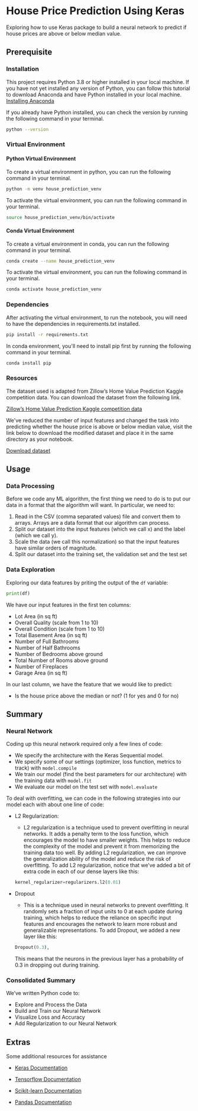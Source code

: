 # House Price Prediction Using Keras

Exploring how to use Keras package to build a neural network to predict if house prices are above or below median value.

## Prerequisite

### Installation

This project requires Python 3.8 or higher installed in your local machine.
If you have not yet installed any version of Python, you can follow this tutorial to download Anaconda and have Python installed in your local machine.
[Installing Anaconda](https://medium.com/intuitive-deep-learning/getting-started-with-python-for-deep-learning-and-data-science-9ca785560bbc)

If you already have Python installed, you can check the version by running the following command in your terminal.

```bash
python --version
```

### Virtual Environment

#### Python Virtual Environment

To create a virtual environment in python, you can run the following command in your terminal.

```bash
python -m venv house_prediction_venv
```

To activate the virtual environment, you can run the following command in your terminal.

```bash
source house_prediction_venv/bin/activate
```

#### Conda Virtual Environment

To create a virtual environment in conda, you can run the following command in your terminal.

```bash
conda create --name house_prediction_venv
```

To activate the virtual environment, you can run the following command in your terminal.

```bash
conda activate house_prediction_venv
```

### Dependencies

After activating the virtual environment, to run the notebook, you will need to have the dependencies in requirements.txt installed.

```bash
pip install -r requirements.txt
```

In conda environment, you'll need to install pip first by running the following command in your terminal.

```bash
conda install pip
```

### Resources

The dataset used is adapted from Zillow’s Home Value Prediction Kaggle competition data. You can download the dataset from the following link.

[Zillow’s Home Value Prediction Kaggle competition data](https://www.kaggle.com/c/zillow-prize-1/data)

We've reduced the number of input features and changed the task into predicting whether the house price is above or below median value, visit the link below to download the modified dataset and place it in the same directory as your notebook.

[Download dataset](https://drive.usercontent.google.com/uc?id=1GfvKA0qznNVknghV4botnNxyH-KvODOC&export=download)

## Usage

### Data Processing

Before we code any ML algorithm, the first thing we need to do is to put our data in a format that the algorithm will want. In particular, we need to:

1. Read in the CSV (comma separated values) file and convert them to arrays. Arrays are a data format that our algorithm can process.
2. Split our dataset into the input features (which we call x) and the label (which we call y).
3. Scale the data (we call this normalization) so that the input features have similar orders of magnitude.
4. Split our dataset into the training set, the validation set and the test set

### Data Exploration

Exploring our data features by priting the output of the `df` variable:

```python
print(df)
```

We have our input features in the first ten columns:

- Lot Area (in sq ft)
- Overall Quality (scale from 1 to 10)
- Overall Condition (scale from 1 to 10)
- Total Basement Area (in sq ft)
- Number of Full Bathrooms
- Number of Half Bathrooms
- Number of Bedrooms above ground
- Total Number of Rooms above ground
- Number of Fireplaces
- Garage Area (in sq ft)

In our last column, we have the feature that we would like to predict:

- Is the house price above the median or not? (1 for yes and 0 for no)

## Summary

### Neural Network

Coding up this neural network required only a few lines of code:

- We specify the architecture with the Keras Sequential model.
- We specify some of our settings (optimizer, loss function, metrics to track) with `model.compile`
- We train our model (find the best parameters for our architecture) with the training data with `model.fit`
- We evaluate our model on the test set with `model.evaluate`

To deal with overfitting, we can code in the following strategies into our model each with about one line of code:

- L2 Regularization:
  - L2 regularization is a technique used to prevent overfitting in neural
  networks. It adds a penalty term to the loss function, which encourages the model to have smaller weights. This helps to reduce the complexity of the model and prevent it from memorizing the training data too well. By adding L2 regularization, we can improve the generalization ability of the model and reduce the risk of overfitting.
  To add L2 regularization, notice that we’ve added a bit of extra code in each of our dense layers like this:

  ```python
  kernel_regularizer=regularizers.l2(0.01)
  ```

- Dropout
  - This is a technique used in neural networks to prevent overfitting. It randomly sets a fraction of input units to 0 at each update during training, which helps to reduce the reliance on specific input features and encourages the network to learn more robust and generalizable representations.
  To add Dropout, we added a new layer like this:

  ```python
  Dropout(0.3),
  ```

  This means that the neurons in the previous layer has a probability of 0.3 in dropping out during training.

### Consolidated Summary

We’ve written Python code to:

- Explore and Process the Data
- Build and Train our Neural Network
- Visualize Loss and Accuracy
- Add Regularization to our Neural Network

## Extras

Some additional resources for assistance
- [Keras Documentation](https://keras.io/api/)

- [Tensorflow Documentation](https://www.tensorflow.org/api_docs/python/tf)

- [Scikit-learn Documentation](https://scikit-learn.org/0.21/documentation.html)

- [Pandas Documentation](https://pandas.pydata.org/docs/user_guide/index.html)